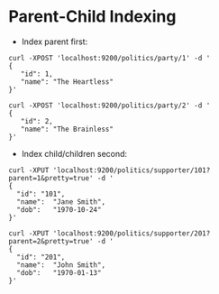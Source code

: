 # Parent-Child Indexing #

* Index parent first:
```
curl -XPOST 'localhost:9200/politics/party/1' -d '
{
   "id": 1,
   "name": "The Heartless"
}'
```
```
curl -XPOST 'localhost:9200/politics/party/2' -d '
{
   "id": 2,
   "name": "The Brainless"
}'
```
* Index child/children second:
```
curl -XPUT 'localhost:9200/politics/supporter/101?parent=1&pretty=true' -d '
{
  "id": "101",
  "name":  "Jane Smith",
  "dob":   "1970-10-24"
}'
```
```
curl -XPUT 'localhost:9200/politics/supporter/201?parent=2&pretty=true' -d '
{
  "id": "201",
  "name":  "John Smith",
  "dob":   "1970-01-13"
}'
```
